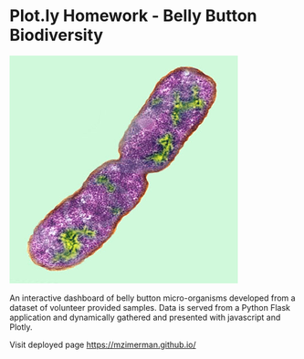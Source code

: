 # Plot.ly Homework - Belly Button Biodiversity

![Bacteria by filterforge.com](Images/bacteria.jpg)

An interactive dashboard of belly button micro-organisms developed from a dataset of volunteer provided samples. Data is served from a Python Flask application and dynamically gathered and presented with javascript and Plotly.

Visit deployed page https://mzimerman.github.io/
